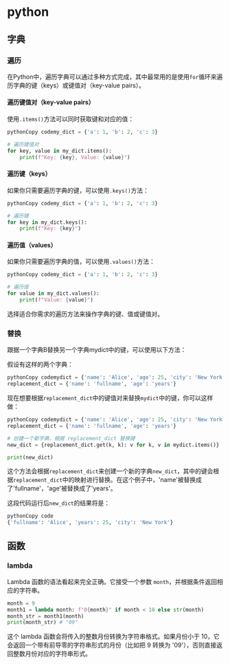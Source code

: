 # python

## 字典

### 遍历

在Python中，遍历字典可以通过多种方式完成，其中最常用的是使用`for`循环来遍历字典的键（keys）或键值对（key-value pairs）。

#### 遍历键值对（key-value pairs）

使用`.items()`方法可以同时获取键和对应的值：

```python
pythonCopy codemy_dict = {'a': 1, 'b': 2, 'c': 3}

# 遍历键值对
for key, value in my_dict.items():
    print(f"Key: {key}, Value: {value}")
```

#### 遍历键（keys）

如果你只需要遍历字典的键，可以使用`.keys()`方法：

```python
pythonCopy codemy_dict = {'a': 1, 'b': 2, 'c': 3}

# 遍历键
for key in my_dict.keys():
    print(f"Key: {key}")
```

#### 遍历值（values）

如果你只需要遍历字典的值，可以使用`.values()`方法：

```python
pythonCopy codemy_dict = {'a': 1, 'b': 2, 'c': 3}

# 遍历值
for value in my_dict.values():
    print(f"Value: {value}")
```

选择适合你需求的遍历方法来操作字典的键、值或键值对。

### 替换

跟据一个字典B替换另一个字典mydict中的键，可以使用以下方法：

假设有这样的两个字典：

```python
pythonCopy codemydict = {'name': 'Alice', 'age': 25, 'city': 'New York'}
replacement_dict = {'name': 'fullname', 'age': 'years'}
```

现在想要根据`replacement_dict`中的键值对来替换`mydict`中的键，你可以这样做：

```python
pythonCopy codemydict = {'name': 'Alice', 'age': 25, 'city': 'New York'}
replacement_dict = {'name': 'fullname', 'age': 'years'}

# 创建一个新字典，根据 replacement_dict 替换键
new_dict = {replacement_dict.get(k, k): v for k, v in mydict.items()}

print(new_dict)
```

这个方法会根据`replacement_dict`来创建一个新的字典`new_dict`，其中的键会根据`replacement_dict`中的映射进行替换。在这个例子中，'name'被替换成了'fullname'，'age'被替换成了'years'。

这段代码运行后`new_dict`的结果将是：

```python
pythonCopy code
{'fullname': 'Alice', 'years': 25, 'city': 'New York'}
```

## 函数

### lambda

Lambda 函数的语法看起来完全正确。它接受一个参数 `month`，并根据条件返回相应的字符串。

```python
month = 9
month1 = lambda month: f"0{month}" if month < 10 else str(month)
month_str = month1(month)
print(month_str) # "09"
```

这个 lambda 函数会将传入的整数月份转换为字符串格式。如果月份小于 10，它会返回一个带有前导零的字符串形式的月份（比如把 9 转换为 '09'），否则直接返回整数月份对应的字符串形式。